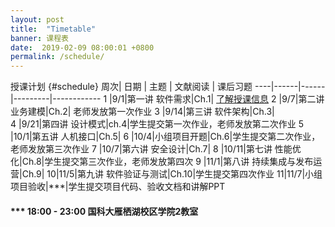 ```yaml
---
layout: post
title:  "Timetable"
banner: 课程表
date:  2019-02-09 08:00:01 +0800
permalink: /schedule/
---
```


授课计划 {#schedule}
周次| 日期	| 主题 | 文献阅读 | 课后习题
----|------|------|---------|------------
1 |9/1|第一讲  软件需求|Ch.1| [了解授课信息](https://tjluo-ucas.github.io/ase)
2 |9/7|第二讲 业务建模|Ch.2| 老师发放第一次作业
3 |9/14|第三讲 软件架构|Ch.3|	
4 |9/21|第四讲 设计模式|ch.4|学生提交第一次作业，老师发放第二次作业
5 |10/1|第五讲 人机接口|Ch.5|
6 |10/4|小组项目开题|Ch.6|学生提交第二次作业，老师发放第三次作业
7 |10/7|第六讲 安全设计|Ch.7|
8 |10/11|第七讲 性能优化|Ch.8|学生提交第三次作业，老师发放第四次
9 |11/1|第八讲 持续集成与发布运营|Ch.9|	
10|11/5|第九讲 软件验证与测试|Ch.10|学生提交第四次作业
11|11/7|小组项目验收|***|学生提交项目代码、验收文档和讲解PPT

#### *** 18:00 - 23:00 国科大雁栖湖校区学院2教室